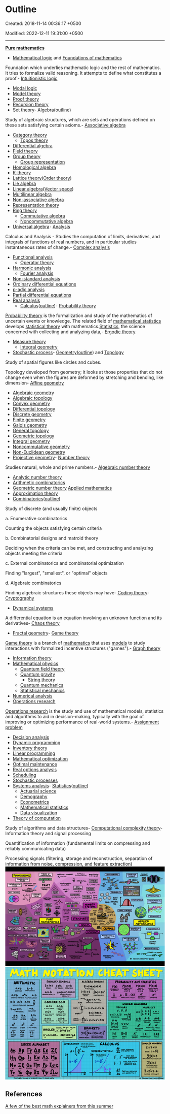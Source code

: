 # Outline

Created: 2018-11-14 00:36:17 +0500

Modified: 2022-12-11 19:31:00 +0500

---

[**Pure mathematics**](https://en.wikipedia.org/wiki/Pure_mathematics)

- [Mathematical logic](https://en.wikipedia.org/wiki/Mathematical_logic) and [Foundations of mathematics](https://en.wikipedia.org/wiki/Foundations_of_mathematics)

Foundation which underlies mathematic logic and the rest of mathematics. It tries to formalize valid reasoning. It attempts to define what constitutes a proof.-   [Intuitionistic logic](https://en.wikipedia.org/wiki/Intuitionistic_logic)

- [Modal logic](https://en.wikipedia.org/wiki/Modal_logic)
- [Model theory](https://en.wikipedia.org/wiki/Model_theory)
- [Proof theory](https://en.wikipedia.org/wiki/Proof_theory)
- [Recursion theory](https://en.wikipedia.org/wiki/Recursion_theory)
- [Set theory](https://en.wikipedia.org/wiki/Set_theory)-   [Algebra](https://en.wikipedia.org/wiki/Algebra)([outline](https://en.wikipedia.org/wiki/Outline_of_algebra))

Study of algebraic structures, which are sets and operations defined on these sets satisfying certain axioms.-   [Associative algebra](https://en.wikipedia.org/wiki/Associative_algebra)

- [Category theory](https://en.wikipedia.org/wiki/Category_theory)
  - [Topos theory](https://en.wikipedia.org/wiki/Topos)
- [Differential algebra](https://en.wikipedia.org/wiki/Differential_algebra)
- [Field theory](https://en.wikipedia.org/wiki/Field_theory_(mathematics))
- [Group theory](https://en.wikipedia.org/wiki/Group_theory)
  - [Group representation](https://en.wikipedia.org/wiki/Group_representation)
- [Homological algebra](https://en.wikipedia.org/wiki/Homological_algebra)
- [K-theory](https://en.wikipedia.org/wiki/K-theory)
- [Lattice theory](https://en.wikipedia.org/wiki/Lattice_theory)([Order theory](https://en.wikipedia.org/wiki/Order_theory))
- [Lie algebra](https://en.wikipedia.org/wiki/Lie_algebra)
- [Linear algebra](https://en.wikipedia.org/wiki/Linear_algebra)([Vector space](https://en.wikipedia.org/wiki/Vector_space))
- [Multilinear algebra](https://en.wikipedia.org/wiki/Multilinear_algebra)
- [Non-associative algebra](https://en.wikipedia.org/wiki/Non-associative_algebra)
- [Representation theory](https://en.wikipedia.org/wiki/Representation_theory)
- [Ring theory](https://en.wikipedia.org/wiki/Ring_theory)
  - [Commutative algebra](https://en.wikipedia.org/wiki/Commutative_algebra)
  - [Noncommutative algebra](https://en.wikipedia.org/wiki/Noncommutative_algebra)
- [Universal algebra](https://en.wikipedia.org/wiki/Universal_algebra)-   [Analysis](https://en.wikipedia.org/wiki/Mathematical_analysis)

Calculus and Analysis - Studies the computation of limits, derivatives, and integrals of functions of real numbers, and in particular studies instantaneous rates of change.-   [Complex analysis](https://en.wikipedia.org/wiki/Complex_analysis)

- [Functional analysis](https://en.wikipedia.org/wiki/Functional_analysis)
  - [Operator theory](https://en.wikipedia.org/wiki/Operator_theory)
- [Harmonic analysis](https://en.wikipedia.org/wiki/Harmonic_analysis)
  - [Fourier analysis](https://en.wikipedia.org/wiki/Fourier_analysis)
- [Non-standard analysis](https://en.wikipedia.org/wiki/Non-standard_analysis)
- [Ordinary differential equations](https://en.wikipedia.org/wiki/Ordinary_differential_equations)
- [p-adic analysis](https://en.wikipedia.org/wiki/P-adic_analysis)
- [Partial differential equations](https://en.wikipedia.org/wiki/Partial_differential_equations)
- [Real analysis](https://en.wikipedia.org/wiki/Real_analysis)
  - [Calculus](https://en.wikipedia.org/wiki/Calculus)([outline](https://en.wikipedia.org/wiki/Outline_of_calculus))-   [Probability theory](https://en.wikipedia.org/wiki/Probability_theory)

[Probability theory](https://en.wikipedia.org/wiki/Probability_theory) is the formalization and study of the mathematics of uncertain events or knowledge. The related field of [mathematical statistics](https://en.wikipedia.org/wiki/Mathematical_statistics) develops [statistical theory](https://en.wikipedia.org/wiki/Statistical_theory) with mathematics.[Statistics](https://en.wikipedia.org/wiki/Statistics), the science concerned with collecting and analyzing data,-   [Ergodic theory](https://en.wikipedia.org/wiki/Ergodic_theory)

- [Measure theory](https://en.wikipedia.org/wiki/Measure_theory)
  - [Integral geometry](https://en.wikipedia.org/wiki/Integral_geometry)
- [Stochastic process](https://en.wikipedia.org/wiki/Stochastic_process)-   [Geometry](https://en.wikipedia.org/wiki/Geometry)([outline](https://en.wikipedia.org/wiki/Outline_of_geometry)) and [Topology](https://en.wikipedia.org/wiki/Topology)

Study of spatial figures like circles and cubes.

Topology developed from geometry; it looks at those properties that do not change even when the figures are deformed by stretching and bending, like dimension-   [Affine geometry](https://en.wikipedia.org/wiki/Affine_geometry)

- [Algebraic geometry](https://en.wikipedia.org/wiki/Algebraic_geometry)
- [Algebraic topology](https://en.wikipedia.org/wiki/Algebraic_topology)
- [Convex geometry](https://en.wikipedia.org/wiki/Convex_geometry)
- [Differential topology](https://en.wikipedia.org/wiki/Differential_topology)
- [Discrete geometry](https://en.wikipedia.org/wiki/Discrete_geometry)
- [Finite geometry](https://en.wikipedia.org/wiki/Finite_geometry)
- [Galois geometry](https://en.wikipedia.org/wiki/Galois_geometry)
- [General topology](https://en.wikipedia.org/wiki/General_topology)
- [Geometric topology](https://en.wikipedia.org/wiki/Geometric_topology)
- [Integral geometry](https://en.wikipedia.org/wiki/Integral_geometry)
- [Noncommutative geometry](https://en.wikipedia.org/wiki/Noncommutative_geometry)
- [Non-Euclidean geometry](https://en.wikipedia.org/wiki/Non-Euclidean_geometry)
- [Projective geometry](https://en.wikipedia.org/wiki/Projective_geometry)-   [Number theory](https://en.wikipedia.org/wiki/Number_theory)

Studies natural, whole and prime numbers.-   [Algebraic number theory](https://en.wikipedia.org/wiki/Algebraic_number_theory)

- [Analytic number theory](https://en.wikipedia.org/wiki/Analytic_number_theory)
- [Arithmetic combinatorics](https://en.wikipedia.org/wiki/Arithmetic_combinatorics)
- [Geometric number theory](https://en.wikipedia.org/wiki/Geometric_number_theory)
[Applied mathematics](https://en.wikipedia.org/wiki/Applied_mathematics)
- [Approximation theory](https://en.wikipedia.org/wiki/Approximation_theory)
- [Combinatorics](https://en.wikipedia.org/wiki/Combinatorics)([outline](https://en.wikipedia.org/wiki/Outline_of_combinatorics))

Study of discrete (and usually finite) objects

a.  Enumerative combinatorics

Counting the objects satisfying certain criteria

b.  Combinatorial designs and matroid theory

Deciding when the criteria can be met, and constructing and analyzing objects meeting the criteria

c.  External combinatorics and combinatorial optimization

Finding "largest", "smallest", or "optimal" objects

d.  Algebraic combinatorics

Finding algebraic structures these objects may have-   [Coding theory](https://en.wikipedia.org/wiki/Coding_theory)-   [Cryptography](https://en.wikipedia.org/wiki/Cryptography)

- [Dynamical systems](https://en.wikipedia.org/wiki/Dynamical_systems)

A differential equation is an equation involving an unknown function and its derivatives-   [Chaos theory](https://en.wikipedia.org/wiki/Chaos_theory)

- [Fractal geometry](https://en.wikipedia.org/wiki/Fractal_geometry)-   [Game theory](https://en.wikipedia.org/wiki/Game_theory)

[Game theory](https://en.wikipedia.org/wiki/Game_theory) is a branch of [mathematics](https://en.wikipedia.org/wiki/Mathematics) that uses [models](https://en.wikipedia.org/wiki/Model_(abstract)) to study interactions with formalized incentive structures ("games").-   [Graph theory](https://en.wikipedia.org/wiki/Graph_theory)

- [Information theory](https://en.wikipedia.org/wiki/Information_theory)
- [Mathematical physics](https://en.wikipedia.org/wiki/Mathematical_physics)
  - [Quantum field theory](https://en.wikipedia.org/wiki/Quantum_field_theory)
  - [Quantum gravity](https://en.wikipedia.org/wiki/Quantum_gravity)
    - [String theory](https://en.wikipedia.org/wiki/String_theory)
  - [Quantum mechanics](https://en.wikipedia.org/wiki/Quantum_mechanics)
  - [Statistical mechanics](https://en.wikipedia.org/wiki/Statistical_mechanics)
- [Numerical analysis](https://en.wikipedia.org/wiki/Numerical_analysis)
- [Operations research](https://en.wikipedia.org/wiki/Operations_research)

[Operations research](https://en.wikipedia.org/wiki/Operations_research) is the study and use of mathematical models, statistics and algorithms to aid in decision-making, typically with the goal of improving or optimizing performance of real-world systems.-   [Assignment problem](https://en.wikipedia.org/wiki/Assignment_problem)

- [Decision analysis](https://en.wikipedia.org/wiki/Decision_analysis)
- [Dynamic programming](https://en.wikipedia.org/wiki/Dynamic_programming)
- [Inventory theory](https://en.wikipedia.org/wiki/Inventory_theory)
- [Linear programming](https://en.wikipedia.org/wiki/Linear_programming)
- [Mathematical optimization](https://en.wikipedia.org/wiki/Mathematical_optimization)
- [Optimal maintenance](https://en.wikipedia.org/wiki/Optimal_maintenance)
- [Real options analysis](https://en.wikipedia.org/wiki/Real_options_analysis)
- [Scheduling](https://en.wikipedia.org/wiki/Job_shop_scheduling)
- [Stochastic processes](https://en.wikipedia.org/wiki/Stochastic_processes)
- [Systems analysis](https://en.wikipedia.org/wiki/Systems_analysis)-   [Statistics](https://en.wikipedia.org/wiki/Statistics)([outline](https://en.wikipedia.org/wiki/Outline_of_statistics))
  - [Actuarial science](https://en.wikipedia.org/wiki/Actuarial_science)
  - [Demography](https://en.wikipedia.org/wiki/Demography)
  - [Econometrics](https://en.wikipedia.org/wiki/Econometrics)
  - [Mathematical statistics](https://en.wikipedia.org/wiki/Mathematical_statistics)
  - [Data visualization](https://en.wikipedia.org/wiki/Data_visualization)
- [Theory of computation](https://en.wikipedia.org/wiki/Theory_of_computation)

Study of algorithms and data structures-   [Computational complexity theory](https://en.wikipedia.org/wiki/Computational_complexity_theory)-   Information theory and signal processing

Quantification of information (fundamental limits on compressing and reliably communicating data)

Processing signals (filtering, storage and reconstruction, separation of information from noise, compression, and feature extraction)
![image](media/Outline-image1.png)
![image](media/Outline-image2.png)

## References

[A few of the best math explainers from this summer](https://www.youtube.com/watch?v=F3Qixy-r_rQ)

